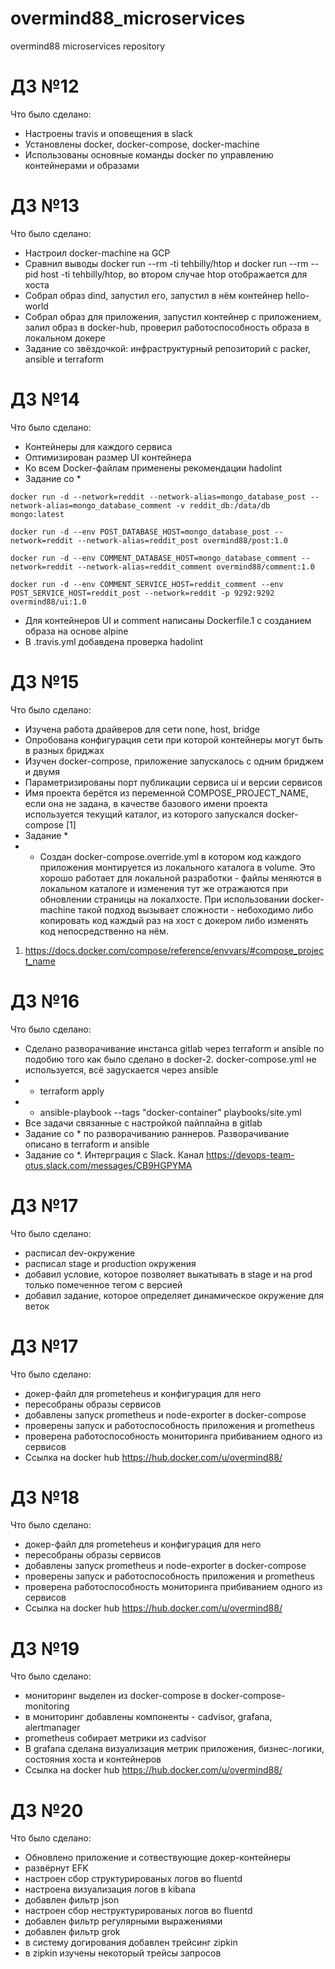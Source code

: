 # overmind88_microservices
overmind88 microservices repository

# ДЗ №12

Что было сделано:
- Настроены travis и оповещения в slack
- Установлены docker, docker-compose, docker-machine
- Использованы основные команды docker по управлению контейнерами и образами

# ДЗ №13

Что было сделано:
- Настроил docker-machine на GCP
- Сравнил выводы docker run --rm -ti tehbilly/htop и docker run --rm --pid host -ti tehbilly/htop, во втором случае htop отображается для хоста
- Собрал образ dind, запустил его, запустил в нём контейнер hello-world
- Собрал образ для приложения, запустил контейнер с приложением, залил образ в docker-hub, проверил работоспособность образа в локальном докере
- Задание со звёздочкой: инфраструктурный репозиторий с packer, ansible и terraform

# ДЗ №14

Что было сделано:
- Контейнеры для каждого сервиса
- Оптимизирован размер UI контейнера
- Ко всем Docker-файлам применены рекомендации hadolint
- Задание со *
```
docker run -d --network=reddit --network-alias=mongo_database_post --network-alias=mongo_database_comment -v reddit_db:/data/db mongo:latest

docker run -d --env POST_DATABASE_HOST=mongo_database_post --network=reddit --network-alias=reddit_post overmind88/post:1.0

docker run -d --env COMMENT_DATABASE_HOST=mongo_database_comment --network=reddit --network-alias=reddit_comment overmind88/comment:1.0

docker run -d --env COMMENT_SERVICE_HOST=reddit_comment --env POST_SERVICE_HOST=reddit_post --network=reddit -p 9292:9292 overmind88/ui:1.0
```

- Для контейнеров UI и comment написаны Dockerfile.1 с созданием образа на основе alpine
- В .travis.yml добавдена проверка hadolint

# ДЗ №15

Что было сделано:
- Изучена работа драйверов для сети none, host, bridge
- Опробована конфигурация сети при которой контейнеры могут быть в разных бриджах
- Изучен docker-compose, приложение запускалось с одним бриджем и двумя
- Параметризированы порт публикации сервиса ui и версии сервисов
- Имя проекта берётся из переменной COMPOSE_PROJECT_NAME, если она не задана, в качестве базового имени проекта используется текущий каталог, из которого запускался docker-compose [1]
- Задание *
- - Создан docker-compose.override.yml в котором код каждого приложения монтируется из локального каталога в volume. Это хорошо работает для локальной разработки - файлы меняются в локальном каталоге и изменения тут же отражаются при обновлении страницы на локалхосте. При использовании docker-machine такой подход вызывает сложности - небоходимо либо копировать код каждый раз на хост с докером либо изменять код непосредственно на нём.

1. https://docs.docker.com/compose/reference/envvars/#compose_project_name

# ДЗ №16

Что было сделано:
- Сделано разворачивание инстанса gitlab через terraform и ansible по подобию
того как было сделано в docker-2. docker-compose.yml не используется,
всё заgускается через ansible
- - terraform apply
- - ansible-playbook --tags "docker-container" playbooks/site.yml
- Все задачи связанные с настройкой пайплайна в gitlab
- Задание со * по разворачиванию раннеров. Разворачивание описано в terraform и
ansible
- Задание со *. Интерграция с Slack. Канал https://devops-team-otus.slack.com/messages/CB9HGPYMA

# ДЗ №17

Что было сделано:
- расписал dev-окружение
- расписал stage и production окружения
- добавил условие, которое позволяет выкатывать в stage и на prod только помеченное тегом с версией
- добавил задание, которое определяет динамическое окружение для веток

# ДЗ №17

Что было сделано:
- докер-файл для prometeheus и конфигурация для него
- пересобраны образы сервисов
- добавлены запуск prometheus и node-exporter в docker-compose
- проверены запуск и работоспособность приложения и prometheus
- проверена работоспособность мониторинга прибиванием одного из сервисов
- Ссылка на docker hub https://hub.docker.com/u/overmind88/

# ДЗ №18

Что было сделано:
- докер-файл для prometeheus и конфигурация для него
- пересобраны образы сервисов
- добавлены запуск prometheus и node-exporter в docker-compose
- проверены запуск и работоспособность приложения и prometheus
- проверена работоспособность мониторинга прибиванием одного из сервисов
- Ссылка на docker hub https://hub.docker.com/u/overmind88/

# ДЗ №19

Что было сделано:
- мониторинг выделен из docker-compose в docker-compose-monitoring
- в мониторинг добавлены компоненты - cadvisor, grafana, alertmanager
- prometheus собирает метрики из cadvisor
- В grafana сделана визуализация метрик приложения, бизнес-логики, состояния хоста и контейнеров
- Ссылка на docker hub https://hub.docker.com/u/overmind88/

# ДЗ №20

Что было сделано:

 - Обновлено приложение и сотвествующие докер-контейнеры
 - развёрнут EFK
 - настроен сбор cтруктурированых логов во fluentd
 - настроена визуализация логов в kibana
 - добавлен фильтр json
 - настроен сбор неcтруктурированых логов во fluentd
 - добавлен фильтр регулярными выражениями
 - добавлен фильтр grok
 - в систему догирования добавлен трейсинг zipkin
 - в zipkin изучены некоторый трейсы запросов
